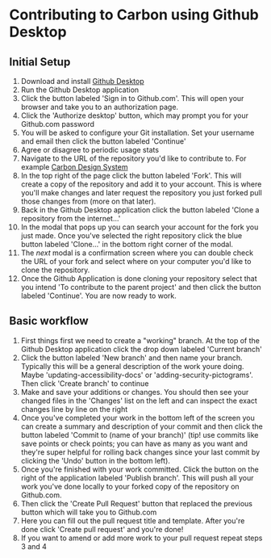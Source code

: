 # Contributing to Carbon using Github Desktop

## Initial Setup

1. Download and install [Github Desktop](https://desktop.github.com/)
2. Run the Github Desktop application
3. Click the button labeled 'Sign in to Github.com'. This will open your browser and take you to an authorization page. 
4. Click the 'Authorize desktop' button, which may prompt you for your Github.com password
5. You will be asked to configure your Git installation. Set your username and email then click the button labeled 'Continue'
6. Agree or disagree to periodic usage stats
7. Navigate to the URL of the repository you'd like to contribute to. For example [Carbon Design System](https://github.com/carbon-design-system/carbon)
8. In the top right of the page click the button labeled 'Fork'. This will create a copy of the repository and add it to your account. This is where you'll make changes and later request the repository you just forked pull those changes from (more on that later).
9. Back in the Github Desktop application click the button labeled 'Clone a repository from the internet...'
10. In the modal that pops up you can search your account for the fork you just made. Once you've selected the right repository click the blue button labeled 'Clone...' in the bottom right corner of the modal.
11. The _next_ modal is a confirmation screen where you can double check the URL of your fork and select where on your computer you'd like to clone the repository. 
12. Once the Github Application is done cloning your repository select that you intend 'To contribute to the parent project' and then click the button labeled 'Continue'. You are now ready to work.

## Basic workflow

1. First things first we need to create a "working" branch. At the top of the Github Desktop application click the drop down labeled 'Current branch'
2. Click the button labeled 'New branch' and then name your branch. Typically this will be a general description of the work youre doing. Maybe 'updating-accessibility-docs' or 'adding-security-pictograms'. Then click 'Create branch' to continue
3. Make and save your additions or changes. You should then see your changed files in the 'Changes' list on the left and can inspect the exact changes line by line on the right
4. Once you've completed your work in the bottom left of the screen you can create a summary and description of your commit and then click the button labeled 'Commit to (name of your branch)' (tip! use commits like save points or check points; you can have as many as you want and they're super helpful for rolling back changes since your last commit by clicking the 'Undo' button in the bottom left).
5. Once you're finished with your work committed. Click the button on the right of the application labeled 'Publish branch'. This will push all your work you've done locally to your forked copy of the repository on Github.com.
6. Then click the 'Create Pull Request' button that replaced the previous button which will take you to Github.com
7. Here you can fill out the pull request title and template. After you're done click 'Create pull request' and you're done!
8. If you want to amend or add more work to your pull request repeat steps 3 and 4 